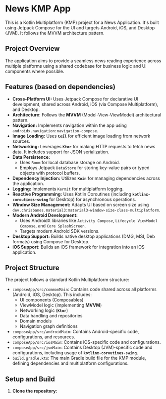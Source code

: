 # News KMP App

This is a Kotlin Multiplatform (KMP) project for a News Application. It's built using Jetpack Compose for the UI and targets Android, iOS, and Desktop (JVM). It follows the MVVM architecture pattern.

## Project Overview

The application aims to provide a seamless news reading experience across multiple platforms using a shared codebase for business logic and UI components where possible.

## Features (based on dependencies)

*   **Cross-Platform UI:** Uses Jetpack Compose for declarative UI development, shared across Android, iOS (via Compose Multiplatform), and Desktop.
*   **Architecture:** Follows the **MVVM** (Model-View-ViewModel) architectural pattern.
*   **Navigation:** Implements navigation within the app using `androidx.navigation:navigation-compose`.
*   **Image Loading:** Uses **`Coil`** for efficient image loading from network sources.
*   **Networking:** Leverages **`Ktor`** for making HTTP requests to fetch news data. It includes support for JSON serialization.
*   **Data Persistence:**
    *   Uses `Room` for local database storage on Android.
    *   Employs Jetpack `DataStore` for storing key-value pairs or typed objects with protocol buffers.
*   **Dependency Injection:** Utilizes **`Koin`** for managing dependencies across the application.
*   **Logging:** Implements `Kermit` for multiplatform logging.
*   **Reactive Programming:** Uses Kotlin Coroutines (including **`kotlinx-coroutines-swing`** for Desktop) for asynchronous operations.
*   **Window Size Management:** Adapts UI based on screen size using `dev.chrisbanes.material3:material3-window-size-class-multiplatform`.
*   **Modern Android Development:**
    *   Uses AndroidX libraries like `Activity Compose`, `Lifecycle ViewModel Compose`, and `Core SplashScreen`.
    *   Targets modern Android SDK versions.
*   **Desktop Support:** Builds native desktop applications (DMG, MSI, Deb formats) using Compose for Desktop.
*   **iOS Support:** Builds an iOS framework for integration into an iOS application.

## Project Structure

The project follows a standard Kotlin Multiplatform structure:

*   `composeApp/src/commonMain`: Contains code shared across all platforms (Android, iOS, Desktop). This includes:
    *   UI components (Composables)
    *   ViewModel logic (implementing **MVVM**)
    *   Networking logic (**`Ktor`**)
    *   Data handling and repositories
    *   Domain models
    *   Navigation graph definitions
*   `composeApp/src/androidMain`: Contains Android-specific code, configurations, and resources.
*   `composeApp/src/iosMain`: Contains iOS-specific code and configurations.
*   `composeApp/src/jvmMain`: Contains Desktop (JVM)-specific code and configurations, including usage of **`kotlinx-coroutines-swing`**.
*   `build.gradle.kts`: The main Gradle build file for the KMP module, defining dependencies and multiplatform configurations.

## Setup and Build

1.  **Clone the repository:**
    
